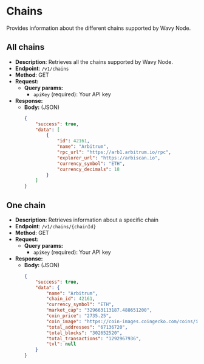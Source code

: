 # Chains  
Provides information about the different chains supported by Wavy Node.

## All chains  
* **Description**: Retrieves all the chains supported by Wavy Node.  
* **Endpoint**: `/v1/chains`  
* **Method**: GET  
* **Request:**  
    * **Query params:**  
        * `apiKey` (required): Your API key  
* **Response:**  
    * **Body:** (JSON)  
        ```json
        {
            "success": true,
            "data": [
                {
                    "id": 42161,
                    "name": "Arbitrum",
                    "rpc_url": "https://arb1.arbitrum.io/rpc",
                    "explorer_url": "https://arbiscan.io",
                    "currency_symbol": "ETH",
                    "currency_decimals": 18
                }
            ]
        }
        ```

## One chain  
* **Description**: Retrieves information about a specific chain  
* **Endpoint**: `/v1/chains/{chainId}`  
* **Method**: GET  
* **Request:**  
    * **Query params:**  
        * `apiKey` (required): Your API key  
* **Response:**  
    * **Body:** (JSON)  
        ```json
        {
            "success": true,
            "data": {
                "name": "Arbitrum",
                "chain_id": 42161,
                "currency_symbol": "ETH",
                "market_cap": "329663113187.488651200",
                "coin_price": "2735.25",
                "coin_image": "https://coin-images.coingecko.com/coins/images/279/small/ethereum.png?1696501628",
                "total_addresses": "67136720",
                "total_blocks": "302652520",
                "total_transactions": "1292967936",
                "tvl": null
            }
        }
        ```
